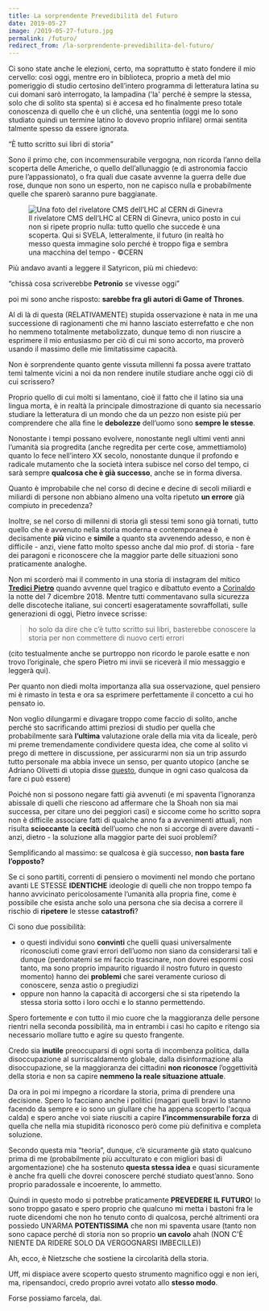 ```yaml
---
title: La sorprendente Prevedibilità del Futuro
date: 2019-05-27
image: /2019-05-27-futuro.jpg
permalink: /futuro/
redirect_from: /la-sorprendente-prevedibilita-del-futuro/
---
```

Ci sono state anche le elezioni, certo, ma soprattutto è stato fondere il mio cervello: così oggi, mentre ero in biblioteca, proprio a metà del mio pomeriggio di studio certosino dell’intero programma di letteratura latina su cui domani sarò interrogato, la lampadina ('la' perché è sempre la stessa, solo che di solito sta spenta) si è accesa ed ho finalmente preso totale conoscenza di quello che è un cliché, una sententia (oggi me lo sono studiato quindi un termine latino lo dovevo proprio infilare) ormai sentita talmente spesso da essere ignorata.

<q>È tutto scritto sui libri di storia</q>

Sono il primo che, con incommensurabile vergogna, non ricorda l’anno della scoperta delle Americhe, o quello dell’allunaggio (e di astronomia faccio pure l’appassionato), o fra quali due casate avvenne la guerra delle due rose, dunque non sono un esperto, non ne capisco nulla e probabilmente quelle che sparerò saranno pure baggianate.

<figure>
  <img class='u-photo' src='{{ image }}' alt='Una foto del rivelatore CMS dell’LHC al CERN di Ginevra'>
  <figcaption>Il rivelatore CMS dell’LHC al CERN di Ginevra, unico posto in cui non si ripete proprio nulla: tutto quello che succede è una scoperta. Qui si SVELA, letteralmente, il futuro (in realtà ho messo questa immagine solo perché è troppo figa e sembra una macchina del tempo  -  &copy;CERN</figcaption>
</figure>

Più andavo avanti a leggere il Satyricon, più mi chiedevo:

“chissà cosa scriverebbe **Petronio** se vivesse oggi”

poi mi sono anche risposto: **sarebbe fra gli autori di Game of Thrones**.

Al di là di questa (RELATIVAMENTE) stupida osservazione è nata in me una successione di ragionamenti che mi hanno lasciato esterrefatto e che non ho nemmeno totalmente metabolizzato, dunque temo di non riuscire a esprimere il mio entusiasmo per ciò di cui mi sono accorto, ma proverò usando il massimo delle mie limitatissime capacità.

Non è sorprendente quanto gente vissuta millenni fa possa avere trattato temi talmente vicini a noi da non rendere inutile studiare anche oggi ciò di cui scrissero?

Proprio quello di cui molti si lamentano, cioè il fatto che il latino sia una lingua morta, è in realtà la principale dimostrazione di quanto sia necessario studiare la letteratura di un mondo che da un pezzo non esiste più per comprendere che alla fine le **debolezze** dell’uomo sono **sempre le stesse**.

Nonostante i tempi possano evolvere, nonostante negli ultimi venti anni l’umanità sia progredita (anche regredita per certe cose, ammettiamolo) quanto lo fece nell’intero XX secolo, nonostante dunque il profondo e radicale mutamento che la società intera subisce nel corso del tempo, ci sarà sempre **qualcosa che è già successo**, anche se in forma diversa.

Quanto è improbabile che nel corso di decine e decine di secoli miliardi e miliardi di persone non abbiano almeno una volta ripetuto **un errore** già compiuto in precedenza?

Inoltre, se nel corso di millenni di storia gli stessi temi sono già tornati, tutto quello che è avvenuto nella storia moderna e contemporanea è decisamente **più** vicino e **simile** a quanto sta avvenendo adesso, e non è difficile - anzi, viene fatto molto spesso anche dal mio prof. di storia - fare dei paragoni e riconoscere che la maggior parte delle situazioni sono praticamente analoghe.

Non mi scorderò mai il commento in una storia di instagram del mitico [**Tredici Pietro**](https://www.instagram.com/tredicipietrotredici/ '@tredicipietrotredici su Instagram') quando avvenne quel tragico e dibattuto evento a [Corinaldo](https://www.ilpost.it/tag/corinaldo/ 'tag “Corinaldo” su ilPost') la notte del 7 dicembre 2018. Mentre tutti commentavano sulla sicurezza delle discoteche italiane, sui concerti esageratamente sovraffollati, sulle generazioni di oggi, Pietro invece scrisse:

> ho solo da dire che c’è tutto scritto sui libri, basterebbe conoscere la storia per non commettere di nuovo certi errori

(cito testualmente anche se purtroppo non ricordo le parole esatte e non trovo l’originale, che spero Pietro mi invii se riceverà il mio messaggio e leggerà qui).

Per quanto non diedi molta importanza alla sua osservazione, quel pensiero mi è rimasto in testa e ora sa esprimere perfettamente il concetto a cui ho pensato io. 

Non voglio dilungarmi e divagare troppo come faccio di solito, anche perché sto sacrificando attimi preziosi di studio per quella che probabilmente sarà **l’ultima** valutazione orale della mia vita da liceale, però mi preme tremendamente condividere questa idea, che come al solito vi prego di mettere in discussione, per assicurarmi non sia un trip assurdo tutto personale ma abbia invece un senso, per quanto utopico (anche se Adriano Olivetti di utopia disse [questo](https://aforismi.meglio.it/aforisma.htm?id=e09d 'Adriano Olivetti sull’utopia'), dunque in ogni caso qualcosa da fare ci può essere)

Poiché non si possono negare fatti già avvenuti (e mi spaventa l’ignoranza abissale di quelli che riescono ad affermare che la Shoah non sia mai successa, per citare uno dei peggiori casi) e siccome come ho scritto sopra non è difficile associare fatti di qualche anno fa a avvenimenti attuali, non risulta **scioccante** la **cecità** dell’uomo che non si accorge di avere davanti - anzi, dietro - la soluzione alla maggior parte dei suoi problemi?

Semplificando al massimo: se qualcosa è già successo, **non basta fare l’opposto?**

Se ci sono partiti, correnti di pensiero o movimenti nel mondo che portano avanti LE STESSE **IDENTICHE** ideologie di quelli che non troppo tempo fa hanno avvicinato pericolosamente l’umanità alla propria fine, come è possibile che esista anche solo una persona che sia decisa a correre il rischio di **ripetere** le stesse **catastrofi**?


Ci sono due possibilità:

- o questi individui sono **convinti** che quelli quasi universalmente riconosciuti come gravi errori dell’uomo non siano da considerarsi tali e dunque (perdonatemi se mi faccio trascinare, non dovrei espormi così tanto, ma sono proprio impaurito riguardo il nostro futuro in questo momento) hanno dei **problemi** che sarei veramente curioso di conoscere, senza astio o pregiudizi
- oppure non hanno la capacità di accorgersi che si sta ripetendo la stessa storia sotto i loro occhi e lo stanno permettendo.

Spero fortemente e con tutto il mio cuore che la maggioranza delle persone rientri nella seconda possibilità, ma in entrambi i casi ho capito e ritengo sia necessario mollare tutto e agire su questo frangente.

Credo sia **inutile** preoccuparsi di ogni sorta di incombenza politica, dalla disoccupazione al surriscaldamento globale, dalla disinformazione alla disoccupazione, se la maggioranza dei cittadini **non riconosce** l’oggettività della storia e non sa capire **nemmeno la reale situazione attuale**.

Da ora in poi mi impegno a ricordare la storia, prima di prendere una decisione. Spero lo facciano anche i politici (magari quelli bravi lo stanno facendo da sempre e io sono un giullare che ha appena scoperto l'acqua calda) e spero anche voi siate riusciti a capire **l’incommensurabile forza** di quella che nella mia stupidità riconosco però come più definitiva e completa soluzione.

Secondo questa mia “teoria”, dunque, c’è sicuramente già stato qualcuno prima di me (probabilmente più acculturato e con migliori basi di argomentazione) che ha sostenuto **questa stessa idea** e quasi sicuramente è anche fra quelli che dovrei conoscere perché studiato quest’anno. Sono proprio paradossale e incoerente, lo ammetto.

Quindi in questo modo si potrebbe praticamente **PREVEDERE IL FUTURO**! Io sono troppo gasato e spero proprio che qualcuno mi metta i bastoni fra le ruote dicendomi che non ho tenuto conto di qualcosa, perché altrimenti ora possiedo UN’ARMA **POTENTISSIMA** che non mi spaventa usare (tanto non sono capace perché di storia non so proprio **un cavolo** ahah (NON C'È NIENTE DA RIDERE SOLO DA VERGOGNARSI IMBECILLE))

Ah, ecco, è Nietzsche che sostiene la circolarità della storia.

Uff, mi dispiace avere scoperto questo strumento magnifico oggi e non ieri, ma, ripensandoci, credo proprio avrei votato allo **stesso modo**.

Forse possiamo farcela, dai.
